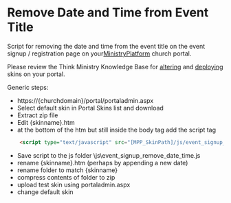 # Remove Date and Time from Event Title

Script for removing the date and time from the event title on the event signup / registration page on your[MinistryPlatform](https://www.ministryplatform.com) church portal.

Please review the Think Ministry Knowledge Base for [altering](http://www.thinkministry.com/kb/portal/configuration/skins/alter/) and [deploying](http://www.thinkministry.com/kb/portal/configuration/skins/deploy/) skins on your portal.

Generic steps:

- https://{churchdomain}/portal/portaladmin.aspx
- Select default skin in Portal Skins list and download
- Extract zip file
- Edit {skinname}.htm
- at the bottom of the htm but still inside the body tag add the script tag

```html
    <script type="text/javascript" src="[MPP_SkinPath]/js/event_signup_remove_date_time.js"></script>
```

- Save script to the js folder \js\event_signup_remove_date_time.js
- rename {skinname}.htm (perhaps by appending a new date)
- rename folder to match {skinname}
- compress contents of folder to zip
- upload test skin using portaladmin.aspx
- change default skin
